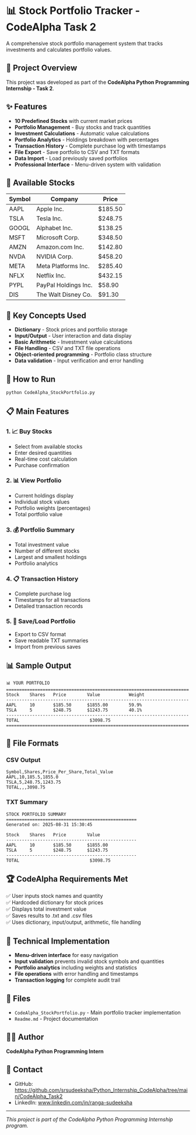 # 📊 Stock Portfolio Tracker - CodeAlpha Task 2

A comprehensive stock portfolio management system that tracks investments and calculates portfolio values.

## 🎯 Project Overview
This project was developed as part of the **CodeAlpha Python Programming Internship - Task 2**.

## ✨ Features
- **10 Predefined Stocks** with current market prices
- **Portfolio Management** - Buy stocks and track quantities
- **Investment Calculations** - Automatic value calculations
- **Portfolio Analytics** - Holdings breakdown with percentages
- **Transaction History** - Complete purchase log with timestamps
- **File Export** - Save portfolio to CSV and TXT formats
- **Data Import** - Load previously saved portfolios
- **Professional Interface** - Menu-driven system with validation

## 💼 Available Stocks
| Symbol | Company | Price |
|--------|---------|-------|
| AAPL | Apple Inc. | $185.50 |
| TSLA | Tesla Inc. | $248.75 |
| GOOGL | Alphabet Inc. | $138.25 |
| MSFT | Microsoft Corp. | $348.50 |
| AMZN | Amazon.com Inc. | $142.80 |
| NVDA | NVIDIA Corp. | $458.20 |
| META | Meta Platforms Inc. | $285.40 |
| NFLX | Netflix Inc. | $432.15 |
| PYPL | PayPal Holdings Inc. | $58.90 |
| DIS | The Walt Disney Co. | $91.30 |

## 🔧 Key Concepts Used
- **Dictionary** - Stock prices and portfolio storage
- **Input/Output** - User interaction and data display
- **Basic Arithmetic** - Investment value calculations
- **File Handling** - CSV and TXT file operations
- **Object-oriented programming** - Portfolio class structure
- **Data validation** - Input verification and error handling

## 🚀 How to Run
```bash
python CodeAlpha_StockPortfolio.py
```

## 📋 Main Features

### 1. 📈 Buy Stocks
- Select from available stocks
- Enter desired quantities
- Real-time cost calculation
- Purchase confirmation

### 2. 📊 View Portfolio
- Current holdings display
- Individual stock values
- Portfolio weights (percentages)
- Total portfolio value

### 3. 💰 Portfolio Summary
- Total investment value
- Number of different stocks
- Largest and smallest holdings
- Portfolio analytics

### 4. 📋 Transaction History
- Complete purchase log
- Timestamps for all transactions
- Detailed transaction records

### 5. 💾 Save/Load Portfolio
- Export to CSV format
- Save readable TXT summaries
- Import from previous saves

## 📊 Sample Output
```
📊 YOUR PORTFOLIO
======================================================================
Stock    Shares   Price        Value           Weight  
----------------------------------------------------------------------
AAPL     10       $185.50      $1855.00        59.9%
TSLA     5        $248.75      $1243.75        40.1%
----------------------------------------------------------------------
TOTAL                           $3098.75
======================================================================
```

## 📁 File Formats

### CSV Output
```csv
Symbol,Shares,Price_Per_Share,Total_Value
AAPL,10,185.5,1855.0
TSLA,5,248.75,1243.75
TOTAL,,,3098.75
```

### TXT Summary
```
STOCK PORTFOLIO SUMMARY
==================================================
Generated on: 2025-08-31 15:30:45

Stock    Shares   Price        Value          
--------------------------------------------------
AAPL     10       $185.50      $1855.00      
TSLA     5        $248.75      $1243.75      
--------------------------------------------------
TOTAL                           $3098.75
```

## 🏆 CodeAlpha Requirements Met
✅ User inputs stock names and quantity  
✅ Hardcoded dictionary for stock prices  
✅ Displays total investment value  
✅ Saves results to .txt and .csv files  
✅ Uses dictionary, input/output, arithmetic, file handling  

## 🎯 Technical Implementation
- **Menu-driven interface** for easy navigation
- **Input validation** prevents invalid stock symbols and quantities
- **Portfolio analytics** including weights and statistics
- **File operations** with error handling and timestamps
- **Transaction logging** for complete audit trail

## 📁 Files
- `CodeAlpha_StockPortfolio.py` - Main portfolio tracker implementation
- `Readme.md` - Project documentation

## 👨‍💻 Author
**CodeAlpha Python Programming Intern**

## 📧 Contact
- GitHub: https://github.com/srsudeeksha/Python_Internship_CodeAlpha/tree/main/CodeAlpha_Task2
- LinkedIn: www.linkedin.com/in/ranga-sudeeksha

---
*This project is part of the CodeAlpha Python Programming Internship program.*
